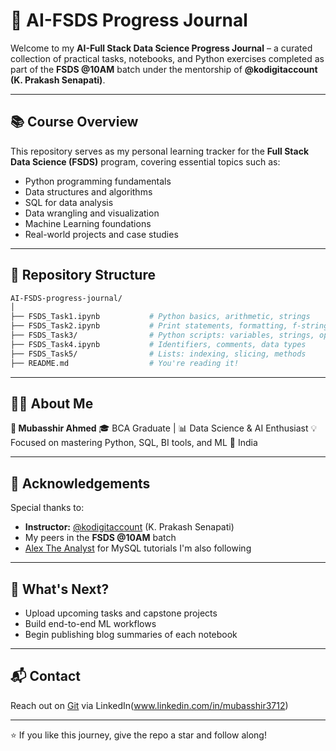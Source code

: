 # 🧠 AI-FSDS Progress Journal

Welcome to my **AI-Full Stack Data Science Progress Journal** – a curated collection of practical tasks, notebooks, and Python exercises completed as part of the **FSDS @10AM** batch under the mentorship of **@kodigitaccount (K. Prakash Senapati)**.

---

## 📚 Course Overview

This repository serves as my personal learning tracker for the **Full Stack Data Science (FSDS)** program, covering essential topics such as:

- Python programming fundamentals
- Data structures and algorithms
- SQL for data analysis
- Data wrangling and visualization
- Machine Learning foundations
- Real-world projects and case studies

---

## 📂 Repository Structure

```bash
AI-FSDS-progress-journal/
│
├── FSDS_Task1.ipynb           # Python basics, arithmetic, strings
├── FSDS_Task2.ipynb           # Print statements, formatting, f-strings
├── FSDS_Task3/                # Python scripts: variables, strings, operators
├── FSDS_Task4.ipynb           # Identifiers, comments, data types
├── FSDS_Task5/                # Lists: indexing, slicing, methods
├── README.md                  # You're reading it!
```

---

## 🧑‍🎓 About Me

**👤 Mubasshir Ahmed**
🎓 BCA Graduate | 📊 Data Science & AI Enthusiast
💡 Focused on mastering Python, SQL, BI tools, and ML
📍 India

---

## 📣 Acknowledgements

Special thanks to:

- **Instructor:** [@kodigitaccount](https://github.com/kodigitaccount) (K. Prakash Senapati)
- My peers in the **FSDS @10AM** batch
- [Alex The Analyst](https://www.youtube.com/c/AlexTheAnalyst) for MySQL tutorials I'm also following

---

## 🚀 What's Next?

- Upload upcoming tasks and capstone projects
- Build end-to-end ML workflows
- Begin publishing blog summaries of each notebook

---

## 📬 Contact

Reach out on [Git](https://github.com/mubasshirahmed-3712) via LinkedIn(www.linkedin.com/in/mubasshir3712)

---

⭐ If you like this journey, give the repo a star and follow along!
